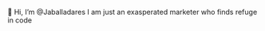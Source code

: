 👋 Hi, I’m @Jaballadares
I am just an exasperated marketer who finds refuge in code



<!---
Jaballadares/Jaballadares is a ✨ special ✨ repository because its `README.md` (this file) appears on your GitHub profile.
You can click the Preview link to take a look at your changes.
--->

